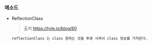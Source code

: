 ### 메소드

* ReflectionClass

  > 출처 https://tyle.io/blog/60

  ```
  reflectionClass 는 class 원하는 것을 투영 시켜서 class 정보를 가져온다.
  
  ```

  